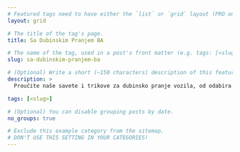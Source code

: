```yaml
---
# Featured tags need to have either the `list` or `grid` layout (PRO only).
layout: grid

# The title of the tag's page.
title: Sa Dubinskim Pranjem BA

# The name of the tag, used in a post's front matter (e.g. tags: [<slug>]).
slug: sa-dubinskim-pranjem-ba

# (Optional) Write a short (~150 characters) description of this featured tag.
description: >
  Proučite naše savete i trikove za dubinsko pranje vozila, od odabira pravih sredstava do postizanja besprekornog sjaja.

tags: [<slug>]

# (Optional) You can disable grouping posts by date.
no_groups: true

# Exclude this example category from the sitemap.
# DON'T USE THIS SETTING IN YOUR CATEGORIES!
---
```

